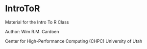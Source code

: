 # IntroToR
Material for the Intro To R Class 

Author: Wim R.M. Cardoen

Center for High-Performance Computing (CHPC)
University of Utah

